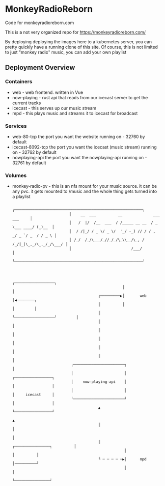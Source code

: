 # MonkeyRadioReborn
Code for monkeyradioreborn.com

This is a not very organized repo for https://monkeyradioreborn.com/

By deploying deploying the images here to a kubernetes server, you can pretty quickly have a running clone of this site.  Of course, this is not limited to just "monkey radio" music, you can add your own playlist

## Deployment Overview
### Containers
- web - web frontend. written in Vue
- now-playing - rust api that reads from our icecast server to get the current tracks
- icecast - this serves up our music stream
- mpd - this plays music and streams it to icecast for broadcast
### Services
- web-80-tcp the port you want the website running on - 32760 by default
- icecast-8092-tcp the port you want the icecast (music stream) running on - 32762 by default
- nowplaying-api the port you want the nowplaying-api running on - 32761 by default
### Volumes
- monkey-radio-pv - this is an nfs mount for your music source.  it can be any pvc.  it gets mounted to /music and the whole thing gets turned into a playlist
                                                                                          
                                                                                               
                                ┌──────────────────────────────────────────────────────────┐   
                                │    __  ___          __              ___          ___     │   
                                │   /  |/  /__  ___  / /_____ __ __  / _ \___ ____/ (_)__  │   
                                │  / /|_/ / _ \/ _ \/  '_/ -_) // / / , _/ _ `/ _  / / _ \ │   
                                │ /_/  /_/\___/_//_/_/\_\\__/\_, / /_/|_|\_,_/\_,_/_/\___/ │   
                                │                           /___/                          │   
                                └──────────────────────────────────────────────────────────┘   
                                                                                               
                                                                                               
                                                                                               
                                                        ┌──────────────────┐                   
                                                        │                  │                   
                                             ┌─────────▶│       web        │◀────────┐         
                                             │          │                  │         │         
                                             │          └──────────────────┘         │         
                                             │                                       │         
                                             │                                       │         
                                             │                                       │         
                                             │                                       │         
                                             │                                       │         
                                 ┌───────────────────────┐                           │         
                                 │                       │                  ┌─────────────────┐
                                 │    now-playing-api    │                  │                 │
                                 │                       │                  │     icecast     │
                                 └───────────────────────┘                  │                 │
                                             ▲                              └─────────────────┘
                                                                                     ▲         
                                             │                                       │         
                                                                                     │         
                                             │           ┌────────────────┐          │         
                                                         │                │          │         
                                             └ ─ ─ ─ ─ ─▶│      mpd       │──────────┘         
                                                         │                │                    
                                                         └────────────────┘                    

